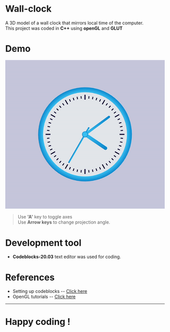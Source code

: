 # Wall-clock
A 3D model of a wall clock that mirrors local time of the computer.   
This project was coded in **C++** using  **openGL** and **GLUT**

# Demo

![Demo](demo.gif)

>Use **'A'** key to toggle axes   
Use **Arrow keys** to change projection angle.

# Development tool

- **Codeblocks-20.03** text editor was used for coding.

# References
- Setting up codeblocks -- [Click here](https://www.youtube.com/watch?v=ek4Jmh0Fuko&t=2s&ab_channel=Newb.python)   
- OpenGL tutorials -- [Click here](https://www.youtube.com/watch?v=QO4NTBWJQLg&list=PL2330214740B33712&ab_channel=DavidParker)
   
     
---
# Happy coding !